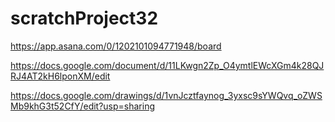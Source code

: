 # scratchProject32

https://app.asana.com/0/1202101094771948/board

https://docs.google.com/document/d/11LKwgn2Zp_O4ymtlEWcXGm4k28QJRJ4AT2kH6lponXM/edit

https://docs.google.com/drawings/d/1vnJcztfaynog_3yxsc9sYWQvq_oZWSMb9khG3t52CfY/edit?usp=sharing
